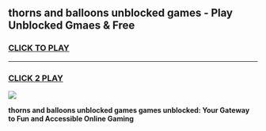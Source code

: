 
## thorns and balloons unblocked games - Play Unblocked Gmaes & Free
<h3>
<a href="https://news.freeplayer.one?title=thorns_and_balloons_unblocked_games&ref=23F">CLICK TO PLAY</a></h3>
<hr>

<h3>
<a href="https://news.freeplayer.one?title=thorns_and_balloons_unblocked_games&ref=23F">CLICK 2 PLAY</a>
  
</h3>

<a href="https://news.freeplayer.one?title=thorns_and_balloons_unblocked_games&ref=23F/"><img src="https://clearcache.store/games.png"></a>


**thorns and balloons unblocked games games unblocked: Your Gateway to Fun and Accessible Online Gaming**
